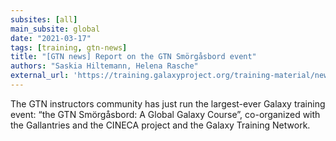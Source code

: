 ```yaml
---
subsites: [all]
main_subsite: global
date: "2021-03-17"
tags: [training, gtn-news]
title: "[GTN news] Report on the GTN Smörgåsbord event"
authors: "Saskia Hiltemann, Helena Rasche"
external_url: 'https://training.galaxyproject.org/training-material/news/2021/03/17/smorgasbord_report.html'
---
```


The GTN instructors community has just run the largest-ever Galaxy training event: “the GTN Smörgåsbord: A Global Galaxy Course”, co-organized with the Gallantries and the CINECA project and the Galaxy Training Network.

